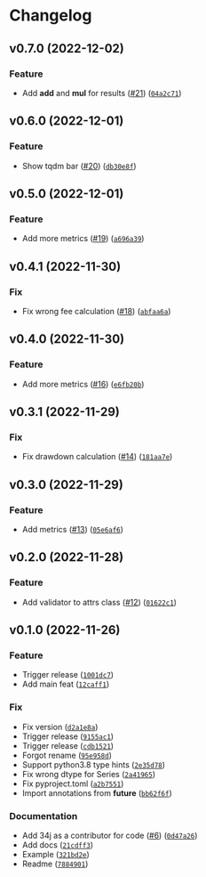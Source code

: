 # Changelog

<!--next-version-placeholder-->

## v0.7.0 (2022-12-02)
### Feature
* Add __add__ and __mul__ for results ([#21](https://github.com/34j/backtrade/issues/21)) ([`04a2c71`](https://github.com/34j/backtrade/commit/04a2c7164a93db815e0add43cf91428e5a959261))

## v0.6.0 (2022-12-01)
### Feature
* Show tqdm bar ([#20](https://github.com/34j/backtrade/issues/20)) ([`db30e8f`](https://github.com/34j/backtrade/commit/db30e8f143519bff778416437f9b7c36699855b9))

## v0.5.0 (2022-12-01)
### Feature
* Add more metrics ([#19](https://github.com/34j/backtrade/issues/19)) ([`a696a39`](https://github.com/34j/backtrade/commit/a696a3962b8463406d7a81630b1f903d3fa2c82f))

## v0.4.1 (2022-11-30)
### Fix
* Fix wrong fee calculation ([#18](https://github.com/34j/backtrade/issues/18)) ([`abfaa6a`](https://github.com/34j/backtrade/commit/abfaa6a4443f3373cd69aed18ebf3eac9ef701af))

## v0.4.0 (2022-11-30)
### Feature
* Add more metrics ([#16](https://github.com/34j/backtrade/issues/16)) ([`e6fb20b`](https://github.com/34j/backtrade/commit/e6fb20b9d7539fb2e78e382ee8aed758ee30e704))

## v0.3.1 (2022-11-29)
### Fix
* Fix drawdown calculation ([#14](https://github.com/34j/backtrade/issues/14)) ([`181aa7e`](https://github.com/34j/backtrade/commit/181aa7e9b90eb0bc1af29ca3fdddd9ea91367d2c))

## v0.3.0 (2022-11-29)
### Feature
* Add metrics ([#13](https://github.com/34j/backtrade/issues/13)) ([`05e6af6`](https://github.com/34j/backtrade/commit/05e6af6ded42f0f60fd22a38401200e715fbdc3d))

## v0.2.0 (2022-11-28)
### Feature
* Add validator to attrs class ([#12](https://github.com/34j/backtrade/issues/12)) ([`01622c1`](https://github.com/34j/backtrade/commit/01622c1e196017b208da015e19f5ad95d5984e9d))

## v0.1.0 (2022-11-26)
### Feature
* Trigger release ([`1001dc7`](https://github.com/34j/backtrade/commit/1001dc7b1eb5eb4d5d4f1a646b15835b596f9270))
* Add main feat ([`12caff1`](https://github.com/34j/backtrade/commit/12caff13ec5a3a9bd7a1d67d6adf7e46e8248afb))

### Fix
* Fix version ([`d2a1e8a`](https://github.com/34j/backtrade/commit/d2a1e8a1a3aae76310c4a221666345328a374247))
* Trigger release ([`9155ac1`](https://github.com/34j/backtrade/commit/9155ac156b7cbaaf893a0de2c7f5eb18c7198222))
* Trigger release ([`cdb1521`](https://github.com/34j/backtrade/commit/cdb152109d1a1f078e77deac897940b6d14755fc))
* Forgot rename ([`95e958d`](https://github.com/34j/backtrade/commit/95e958debf588019427f73bd8d11e8cf9d59d087))
* Support python3.8 type hints ([`2e35d78`](https://github.com/34j/backtrade/commit/2e35d789cd03b431e3f4d72774ed171300d11974))
* Fix wrong dtype for Series ([`2a41965`](https://github.com/34j/backtrade/commit/2a41965172910e0bebbda39081b24c0731910695))
* Fix pyproject.toml ([`a2b7551`](https://github.com/34j/backtrade/commit/a2b755141681ad2070164b9308aee831ca274af8))
* Import annotations from __future__ ([`bb62f6f`](https://github.com/34j/backtrade/commit/bb62f6f171a43031bfee13f5dcd71843b1717c8c))

### Documentation
* Add 34j as a contributor for code ([#6](https://github.com/34j/backtrade/issues/6)) ([`0d47a26`](https://github.com/34j/backtrade/commit/0d47a26e6d00e6d448978ad7e1fae0faa1768d4c))
* Add docs ([`21cdff3`](https://github.com/34j/backtrade/commit/21cdff36049d131d09aa48d83d2698ec55454844))
* Example ([`321bd2e`](https://github.com/34j/backtrade/commit/321bd2e1bb1d73c9abd4393cfe159e2fdf165960))
* Readme ([`7884901`](https://github.com/34j/backtrade/commit/7884901ed26cd4ffd4319620ce0ce9a71a85ab50))
